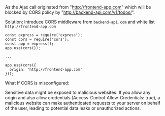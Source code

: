 As the Ajax call originated from 
"http://frontend-app.com" 
which will be blocked by CORS policy by 
"http://backend-api.com/v1/todos/". 

Solution: 
Introduce CORS middleware from `backend-api.com` and white list `http://frontend-app.com` 

```
const express = require('express');
const cors = require('cors');
const app = express();
app.use(cors());

...

app.use(cors({
  origin: 'http://frontend-app.com'
}));
```

What If CORS is misconfigured:

Sensitive data might be exposed to malicious websites.
If you allow any origin and also allow credentials (Access-Control-Allow-Credentials: true), a malicious website can make authenticated requests to your server on behalf of the user, leading to potential data leaks or unauthorized actions.